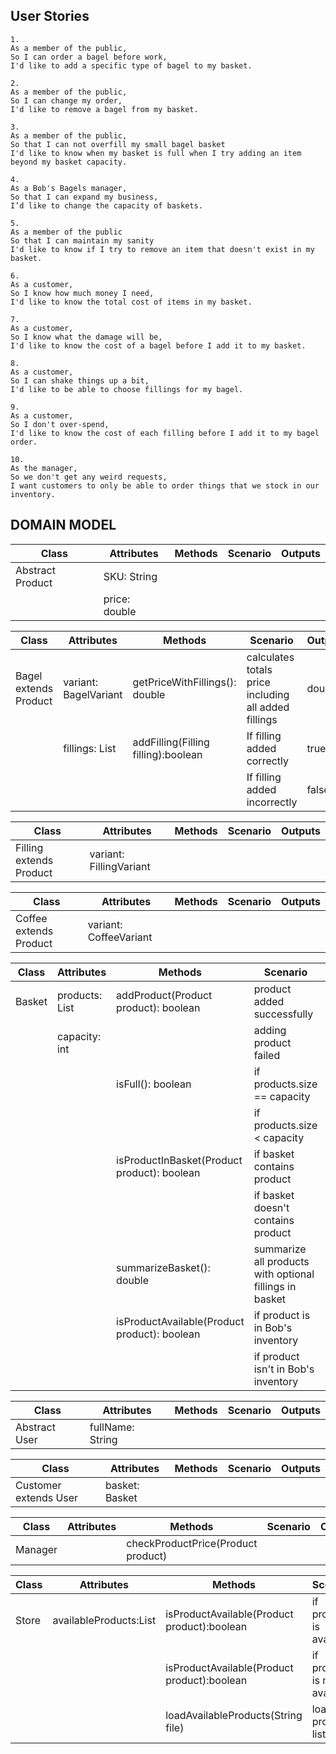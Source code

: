 ## User Stories

```
1.
As a member of the public,
So I can order a bagel before work,
I'd like to add a specific type of bagel to my basket.
```

```
2.
As a member of the public,
So I can change my order,
I'd like to remove a bagel from my basket.
```

```
3.
As a member of the public,
So that I can not overfill my small bagel basket
I'd like to know when my basket is full when I try adding an item beyond my basket capacity.
```

```
4.
As a Bob's Bagels manager,
So that I can expand my business,
I’d like to change the capacity of baskets.
```

```
5.
As a member of the public
So that I can maintain my sanity
I'd like to know if I try to remove an item that doesn't exist in my basket.
```

```
6.
As a customer,
So I know how much money I need,
I'd like to know the total cost of items in my basket.
```

```
7.
As a customer,
So I know what the damage will be,
I'd like to know the cost of a bagel before I add it to my basket.
```

```
8.
As a customer,
So I can shake things up a bit,
I'd like to be able to choose fillings for my bagel.
```

```
9.
As a customer,
So I don't over-spend,
I'd like to know the cost of each filling before I add it to my bagel order.
```

```
10.
As the manager,
So we don't get any weird requests,
I want customers to only be able to order things that we stock in our inventory.
```

## DOMAIN MODEL

| Class            | Attributes    | Methods | Scenario | Outputs |
|------------------|---------------|---------|----------|---------|
| Abstract Product | SKU: String   |         |          |         |
|                  | price: double |         |          |         |

| Class                 | Attributes              | Methods                             | Scenario                                             | Outputs |
|-----------------------|-------------------------|-------------------------------------|------------------------------------------------------|---------|
| Bagel extends Product | variant: BagelVariant   | getPriceWithFillings(): double      | calculates totals price including all added fillings | double  |
|                       | fillings: List<Filling> | addFilling(Filling filling):boolean | If filling added correctly                           | true    |
|                       |                         |                                     | If filling added incorrectly                         | false   |

| Class                   | Attributes              | Methods | Scenario | Outputs |
|-------------------------|-------------------------|---------|----------|---------|
| Filling extends Product | variant: FillingVariant |         |          |         |

| Class                  | Attributes             | Methods | Scenario | Outputs |
|------------------------|------------------------|---------|----------|---------|
| Coffee extends Product | variant: CoffeeVariant |         |          |         |

| Class  | Attributes              | Methods                                      | Scenario                                                | Outputs |
|--------|-------------------------|----------------------------------------------|---------------------------------------------------------|---------|
| Basket | products: List<Product> | addProduct(Product product): boolean         | product added successfully                              | true    |
|        | capacity: int           |                                              | adding product failed                                   | false   |
|        |                         | isFull(): boolean                            | if products.size == capacity                            | true    |
|        |                         |                                              | if products.size < capacity                             | false   |
|        |                         | isProductInBasket(Product product): boolean  | if basket contains product                              | true    |
|        |                         |                                              | if basket doesn't contains product                      | false   |
|        |                         | summarizeBasket(): double                    | summarize all products with optional fillings in basket | double  |
|        |                         | isProductAvailable(Product product): boolean | if product is in Bob's inventory                        | true    |
|        |                         |                                              | if product isn't in Bob's inventory                     | false   |

| Class         | Attributes       | Methods | Scenario | Outputs |
|---------------|------------------|---------|----------|---------|
| Abstract User | fullName: String |         |          |         |

| Class                 | Attributes     | Methods | Scenario | Outputs |
|-----------------------|----------------|---------|----------|---------|
| Customer extends User | basket: Basket |         |          |         |

| Class   | Attributes | Methods                            | Scenario | Outputs |
|---------|------------|------------------------------------|----------|---------|
| Manager |            | checkProductPrice(Product product) |          |         |

| Class | Attributes                       | Methods                                     | Scenario                    | Outputs        |
|-------|----------------------------------|---------------------------------------------|-----------------------------|----------------|
| Store | availableProducts:List<Products> | isProductAvailable(Product product):boolean | if product is available     | true           |
|       |                                  | isProductAvailable(Product product):boolean | if product is not available | false          |
|       |                                  | loadAvailableProducts(String file)          | loads the products list     | List<Products> |